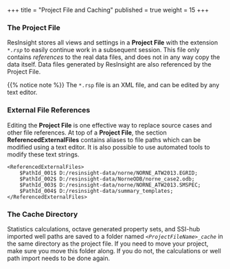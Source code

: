 +++
title = "Project File and Caching"
published = true
weight = 15
+++

### The Project File

ResInsight stores all views and settings in a **Project File** with the extension _`*.rsp`_ to easily continue work in a subsequent session. 
This file only contains *references* to the real data files, and does not in any way copy the data itself. 
Data files generated by ResInsight are also referenced by the Project File.

{{% notice note %}}
The <code>*.rsp</code> file is an XML file, and can be edited by any text editor.  
</div>

### External File References

Editing the **Project File** is one effective way to replace source cases and other file references. At top of a **Project File**, the section **ReferencedExternalFiles** contains aliases to file paths which can be modified using a text editor. It is also possible to use automated tools to modify these text strings.

```
<ReferencedExternalFiles>
    $PathId_001$ D:/resinsight-data/norne/NORNE_ATW2013.EGRID;
    $PathId_002$ D:/resinsight-data/NorneODB/norne_case2.odb;
    $PathId_003$ D:/resinsight-data/norne/NORNE_ATW2013.SMSPEC;
    $PathId_004$ D:/resinsight-data/summary_templates;
</ReferencedExternalFiles>
```


### The Cache Directory

Statistics calculations, octave generated property sets, and SSI-hub imported well paths are saved to a folder named _`<ProjectFileName>_cache`_ in the same directory as the project file. If you need to move your project, make sure you move this folder along. If you do not, the calculations or well path import needs to be done again.
